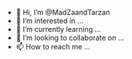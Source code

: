 - 👋 Hi, I’m @MadZaandTarzan
- 👀 I’m interested in ...
- 🌱 I’m currently learning ...
- 💞️ I’m looking to collaborate on ...
- 📫 How to reach me ...

<!---
MadZaandTarzan/MadZaandTarzan is a ✨ special ✨ repository because its `README.md` (this file) appears on your GitHub profile.
You can click the Preview link to take a look at your changes.
--->
